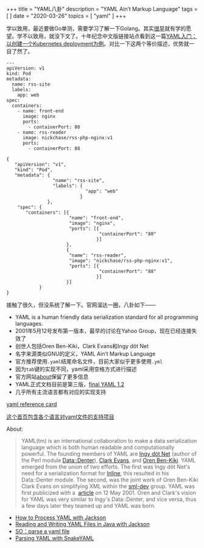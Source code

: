 +++
title = "YAML八卦"
description = "YAML Ain’t Markup Language"
tags = [
]
date = "2020-03-26"
topics = [
    "yaml"
]
+++

学以致用，最近要做Go单测，需要学习了解一下Golang。其实[很早](../../../post/what/no03-go-tech/)就有学的愿望。学不以致用，就没下文了。十年纪念中文版链接站点看到这一篇[YAML入门：以创建一个Kubernetes deployment为例](https://tonybai.com/2019/02/25/introduction-to-yaml-creating-a-kubernetes-deployment/)。对比一下这两个等价描述，优势就一目了然了。

```
---
apiVersion: v1
kind: Pod
metadata:
  name: rss-site
  labels:
    app: web
spec:
  containers:
    - name: front-end
      image: nginx
      ports:
        - containerPort: 80
    - name: rss-reader
      image: nickchase/rss-php-nginx:v1
      ports:
        - containerPort: 88

```

```
{
   "apiVersion": "v1",
   "kind": "Pod",
   "metadata": {
                 "name": "rss-site",
                 "labels": {
                             "app": "web"
                           }
               },
    "spec": {
       "containers": [{
                       "name": "front-end",
                       "image": "nginx",
                       "ports": [{
                                  "containerPort": "80"
                                 }]
                      },
                      {
                       "name": "rss-reader",
                       "image": "nickchase/rss-php-nginx:v1",
                       "ports": [{
                                  "containerPort": "88"
                                 }]
                      }]
            }
}
```


接触了很久，但没系统了解一下。官网溜达一圈，八卦如下——

- YAML is a human friendly data serialization standard for all programming languages.
- 2001年5月12号发布第一版本，最早的讨论在Yahoo Group，现在已经连接失效了
- 创世人包括Oren Ben-Kiki，Clark Evans和Ingy döt Net
- 名字来源类似GNU的定义，YAML Ain’t Markup Language
- 官方推荐使用`.yaml`结尾命名文件，目前大家似乎更多使用`.yml`
- 因为`tab`键的实现不同，yaml采用空格方式进行描述
- 官方网站[about](http://yaml.org/about)保留了更多信息
- YAML正式文档目前是第三版，[final YAML 1.2](https://yaml.org/spec/1.2/spec.html)
- 几乎所有主流语言都有对应的实现支持

[yaml reference card](https://yaml.org/refcard.html)

[这个首页包含各个语言对yaml文件的支持项目](https://yaml.org/)

About:  

>YAML(tm) is an international collaboration to make a data serialization language which is both human readable and computationally powerful. The founding members of YAML are [Ingy döt Net](mailto:ingy@ingy.net) (author of the Perl module [Data::Denter](http://search.cpan.org/doc/INGY/Data-Denter-0.12/Denter.pod)), [Clark Evans](mailto:cce@clarkevans.com), and [Oren Ben-Kiki](mailto:oren@ben-kiki.org). YAML emerged from the union of two efforts. The first was Ingy döt Net's need for a serialization format for [Inline](http://inline.perl.org/), this resulted in his Data::Denter module. The second, was the joint work of Oren Ben-Kiki Clark Evans on simplifying XML within the [sml-dev](http://www.docuverse.com/smldev/) group. YAML was first publicized with a  [article](http://www.xmlhack.com/read.php?item=1213) on 12 May 2001\. Oren and Clark's vision for YAML was very similar to Ingy's Data::Denter, and vice versa, thus a few days later they teamed up and YAML was born.


- [How to Process YAML with Jackson](https://www.baeldung.com/jackson-yaml)  
- [Reading and Writing YAML Files in Java with Jackson](https://stackabuse.com/reading-and-writing-yaml-files-in-java-with-jackson/)
- [SO：parse a yaml file](https://stackoverflow.com/questions/25796637/parse-a-yaml-file)
- [Parsing YAML with SnakeYAML](https://www.baeldung.com/java-snake-yaml)

 
